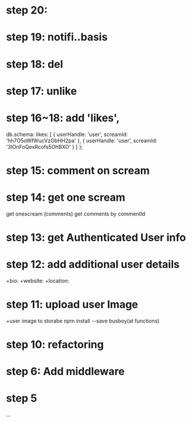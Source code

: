 # step 20:

# step 19: notifi..basis
# step 18: del
# step 17: unlike 
# step 16~18: add 'likes', 
db.schema:
likes: [
      {
        userHandle: 'user',
        screamId: 'hh7O5oWfWucVzGbHH2pa'
      },
      {
        userHandle: 'user',
        screamId: '3IOnFoQexRcofs5OhBXO'
      }
    ]
  };

# step 15: comment on scream

# step 14: get one scream
get onescream (comments)
get comments by commentId

# step 13: get Authenticated User info

# step 12: add additional user details
+bio:
+website:
+location:

# step 11: upload user Image
+user image to storabe
npm install --save busboy(at functions)

# step 10: refactoring

# step 6: Add middleware


# step 5

...
